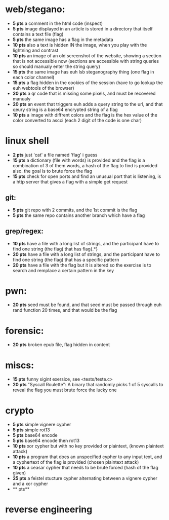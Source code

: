 # web/stegano:
- **5 pts** a comment in the html code (inspect)
- **5 pts** image displayed in an article is stored in a directory that itself contains a text file (flag)
- **5 pts** the same image has a flag in the metadata
- **10 pts** also a text is hidden IN the image, when you play with the lightning and contrast
- **10 pts** an image of an old screenshot of the website, showing a section that is not accessible now (sections are accessible with string queries so should manualy enter the string query)
- **15 pts** the same image has euh lsb steganography thing (one flag in each color channel)
- **15 pts** a flag hidden in the cookies of the session (have to go lookup the euh webtools of the browser)
- **20 pts** a qr code that is missing some pixels, and must be recovered manualy
- **20 pts** an event that triggers euh adds a query string to the url, and that qeury string is a base64 encrypted string of a flag
- **10 pts** a image with diffrent colors and the flag is the hex value of the color converted to ascci (each 2 digit of the code is one char)

# linux shell
- **2 pts** just 'cat' a file named 'flag' i guess
- **15 pts** a dictionary (file with words) is provided and the flag is a combination of 3 of them words, a hash of the flag to find is provided also. the goal is to brute force the flag
- **15 pts** check for open ports and find an unusual port that is listening, is a http server that gives a flag with a simple get request

## git:
- **5 pts** git repo with 2 commits, and the 1st commit is the flag
- **5 pts** the same repo contains another branch which have a flag

## grep/regex:
- **10 pts** have a file with a long list of strings, and the participant have to find one string (the flag) that has flag{.*}
- **20 pts** have a file with a long list of strings, and the participant have to find one string (the flag) that has a specific pattern
- **20 pts** have a file with the flag but it is altered so the exercise is to search and remplace a certain pattern in the key

# pwn:
- **20 pts** seed must be found, and that seed must be passed through euh rand function 20 times, and that would be the flag

# forensic:
- **20 pts** broken epub file, flag hidden in content

# miscs:
- **15 pts** funny sigint exersice, see <tests/teste.c>
- **20 pts** "Syscall Roulette": A binary that randomly picks 1 of 5 syscalls to reveal the flag you must brute force the lucky one

# crypto
- **5 pts** simple vignere cypher
- **5 pts** simple rot13
- **5 pts** base64 encode
- **5 pts** base64 encode then rot13
- **10 pts** xor cypher but with no key provided or plaintext, (known plaintext attack)
- **10 pts** a program that does an unspecified cypher to any input text, and a cyphertext of the flag is provided (chosen plaintext attack)
- **10 pts** a ceasar cypher that needs to be brute forced (hash of the flag given)
- **25 pts** a feistel stucture cypher alternating between a vignere cypher and a xor cypher
- ** pts**

# reverse engineering
